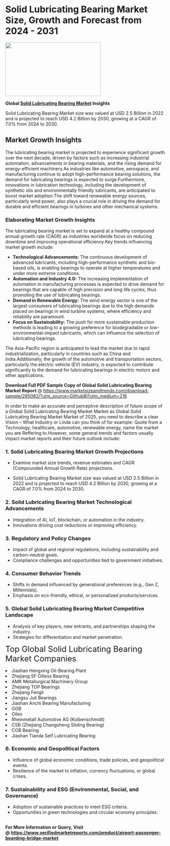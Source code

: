 <H1>Solid Lubricating Bearing Market Size, Growth and Forecast from 2024 - 2031</H1><img class="aligncenter size-medium wp-image-584254" src="https://thirdeyenews.in/wp-content/uploads/2024/09/Global-Market-Research-300x168.jpeg" alt="" width="300" height="168" /><p><strong>Global&nbsp;<a href="https://www.marketsizeandtrends.com/download-sample/285082/?utm_source=Github8j?utm_medium=216">Solid Lubricating Bearing Market</a> Insights</strong></p><p>Solid Lubricating Bearing Market size was valued at USD 2.5 Billion in 2022 and is projected to reach USD 4.2 Billion by 2030, growing at a CAGR of 7.0% from 2024 to 2030.</p><p><h2>Market Growth Insights</h2> <p>The lubricating bearing market is projected to experience significant growth over the next decade, driven by factors such as increasing industrial automation, advancements in bearing materials, and the rising demand for energy-efficient machinery.As industries like automotive, aerospace, and manufacturing continue to adopt high-performance bearing solutions, the demand for lubricating bearings is expected to surge.Furthermore, innovations in lubrication technology, including the development of synthetic oils and environmentally friendly lubricants, are anticipated to boost market adoption.The shift toward renewable energy sources, particularly wind power, also plays a crucial role in driving the demand for durable and efficient bearings in turbines and other mechanical systems.</p> <h3>Elaborating Market Growth Insights</h3> <p>The lubricating bearing market is set to expand at a healthy compound annual growth rate (CAGR) as industries worldwide focus on reducing downtime and improving operational efficiency.Key trends influencing market growth include:</p> <ul> <li><strong>Technological Advancements:</strong> The continuous development of advanced lubricants, including high-performance synthetic and bio-based oils, is enabling bearings to operate at higher temperatures and under more extreme conditions.</li> <li><strong>Automation and Industry 4.0:</strong> The increasing implementation of automation in manufacturing processes is expected to drive demand for bearings that are capable of high precision and long life cycles, thus promoting the use of lubricating bearings.</li> <li><strong>Demand in Renewable Energy:</strong> The wind energy sector is one of the largest consumers of lubricating bearings due to the high demands placed on bearings in wind turbine systems, where efficiency and reliability are paramount.</li> <li><strong>Focus on Sustainability:</strong> The push for more sustainable production methods is leading to a growing preference for biodegradable or low-environmental-impact lubricants, which can influence the selection of lubricating bearings.</li> </ul> <p>The Asia-Pacific region is anticipated to lead the market due to rapid industrialization, particularly in countries such as China and India.Additionally, the growth of the automotive and transportation sectors, particularly the electric vehicle (EV) industry, is expected to contribute significantly to the demand for lubricating bearings in electric motors and other applications.</p> <p><span class=""><strong>Download Full PDF Sample Copy of Global Solid Lubricating Bearing Market Report</strong> @ <a href="https://www.marketsizeandtrends.com/download-sample/285082/?utm_source=Github8j?utm_medium=216" target="_blank">https://www.marketsizeandtrends.com/download-sample/285082/?utm_source=Github8j?utm_medium=216</a></span></p><p>In order to make an accurate and perceptive description of future scope of a Global&nbsp;Solid Lubricating Bearing Market Market as Global&nbsp;Solid Lubricating Bearing Market Market of 2025, you need to describe a clear Vision &ndash; What Industry or Linda can you think of for example: Quote from a Technology, healthcare, automotive, renewable energy, name the market you are Reffering to.However, some general trends and factors usually impact market reports and their future outlook include:</p><h3>1.&nbsp;<strong>Solid Lubricating Bearing Market Growth Projections</strong></h3><ul><li>Examine market size trends, revenue estimates and CAGR (Compounded Annual Growth Rate) projections.</li><li><p>Solid Lubricating Bearing Market size was valued at USD 2.5 Billion in 2022 and is projected to reach USD 4.2 Billion by 2030, growing at a CAGR of 7.0% from 2024 to 2030.</p></li></ul><h3>2.&nbsp;<strong>Solid Lubricating Bearing Market Technological Advancements</strong></h3><ul><li>Integration of AI, IoT, blockchain, or automation in the industry.</li><li>Innovations driving cost reductions or improving efficiency.</li></ul><h3>3.&nbsp;<strong>Regulatory and Policy Changes</strong></h3><ul><li>Impact of global and regional regulations, including sustainability and carbon-neutral goals.</li><li>Compliance challenges and opportunities tied to government initiatives.</li></ul><h3>4.&nbsp;<strong>Consumer Behavior Trends</strong></h3><ul><li>Shifts in demand influenced by generational preferences (e.g., Gen Z, Millennials).</li><li>Emphasis on eco-friendly, ethical, or personalized products/services.</li></ul><h3>5.&nbsp;<strong>Global Solid Lubricating Bearing Market Competitive Landscape</strong></h3><ul><li>Analysis of key players, new entrants, and partnerships shaping the industry.</li><li>Strategies for differentiation and market penetration.</li></ul><p data-pm-slice="1 1 []"><span style="color: inherit; font-family: inherit; font-size: 25px;">Top Global Solid Lubricating Bearing Market Companies</span></p><div class="" data-test-id=""><p><li>Jiashan Hengxing Oil-Bearing Plant</li><li> Zhejiang SF Oilless Bearing</li><li> AMK Metallurgical Machinery Group</li><li> Zhejiang TOP Bearings</li><li> Zhejiang Fengli</li><li> Jiangsu Juli Bearings</li><li> Jiashan Anchi Bearing Manufacturing</li><li> GGB</li><li> Oiles</li><li> Rheinmetall Automotive AG (Kolbenschmidt)</li><li> CSB (Zhejiang Changsheng Sliding Bearing)</li><li> COB Bearing</li><li> Jiashan Tianda Self Lubricating Bearing</li></p></div><h3>6.&nbsp;<strong>Economic and Geopolitical Factors</strong></h3><ul><li>Influence of global economic conditions, trade policies, and geopolitical events.</li><li>Resilience of the market to inflation, currency fluctuations, or global crises.</li></ul><h3>7.&nbsp;<strong>Sustainability and ESG (Environmental, Social, and Governance)</strong></h3><ul><li>Adoption of sustainable practices to meet ESG criteria.</li><li>Opportunities in green technologies and circular economy principles.</li></ul><h2><strong style="font-size: 14px;">For More Information or Query, Visit @&nbsp;</strong><a style="background-color: #ffffff; font-size: 14px;" href="https://www.marketsizeandtrends.com/report/solid-lubricating-bearing-market/" target="_blank">https://www.verifiedmarketreports.com/product/airport-passenger-boarding-bridge-market</a></h2>